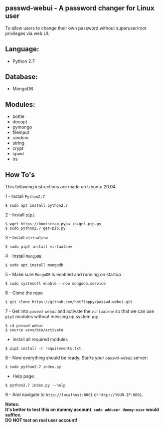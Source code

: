 ## passwd-webui - A password changer for Linux user

To allow users to change their own password without superuser/root privileges via web UI.

## Language:
* Python 2.7

## Database:
* MongoDB

## Modules:
* bottle
* docopt
* pymongo
* fileinput
* random
* string
* crypt
* spwd
* os

## How To's

This following instructions are made on Ubuntu 20.04.

1 - Install `Python2.7`

```
$ sudo apt install python2.7
```


2 - Install `pip2`

```
$ wget https://bootstrap.pypa.io/get-pip.py
$ sudo python2.7 get-pip.py
```

3 - Install `virtualenv`

```
$ sudo pip3 install virtualenv
```

4 - Install `MongoDB`

```
$ sudo apt install mongodb
```

5 - Make sure `MongoDB` is enabled and running on startup

```
$ sudo systemctl enable --now mongodb.service
```

6 - Clone the repo

```
$ git clone https://github.com/hotfloppy/passwd-webui.git
```

7 - Get into `passwd-webui` and activate the `virtualenv` so that we can use `pip2` modules without messing up system `pip`

```
$ cd passwd-webui
$ source venv/bin/activate
```

* Install all required modules

```
$ pip2 install -r requirements.txt
```

8 - Now everything should be ready. Starts your `passwd-webui` server:

```
$ sudo python2.7 index.py
```

* Help page:

```
$ python2.7 index.py --help
```

9 - And navigate to `http://localhost:8001` or `http://YOUR-IP:8001`.

**Notes:<br>
It's better to test this on dummy account. `sudo adduser dummy-user` would suffice.<br>
DO NOT test on real user account!**
